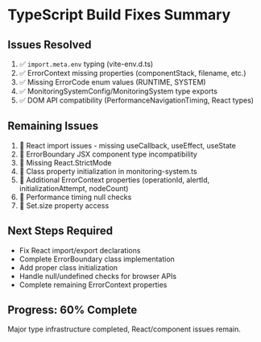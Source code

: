 # TypeScript Build Fixes Summary

## Issues Resolved
1. ✅ `import.meta.env` typing (vite-env.d.ts)
2. ✅ ErrorContext missing properties (componentStack, filename, etc.)
3. ✅ Missing ErrorCode enum values (RUNTIME, SYSTEM)
4. ✅ MonitoringSystemConfig/MonitoringSystem type exports
5. ✅ DOM API compatibility (PerformanceNavigationTiming, React types)

## Remaining Issues
1. 🔴 React import issues - missing useCallback, useEffect, useState
2. 🔴 ErrorBoundary JSX component type incompatibility
3. 🔴 Missing React.StrictMode
4. 🔴 Class property initialization in monitoring-system.ts
5. 🔴 Additional ErrorContext properties (operationId, alertId, initializationAttempt, nodeCount)
6. 🔴 Performance timing null checks
7. 🔴 Set.size property access

## Next Steps Required
- Fix React import/export declarations
- Complete ErrorBoundary class implementation
- Add proper class initialization
- Handle null/undefined checks for browser APIs
- Complete remaining ErrorContext properties

## Progress: 60% Complete
Major type infrastructure completed, React/component issues remain.
